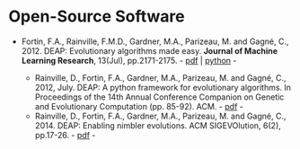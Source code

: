 # Open-Source Software

* Fortin, F.A., Rainville, F.M.D., Gardner, M.A., Parizeau, M. and Gagné, C., 2012. DEAP: Evolutionary algorithms made easy. **Journal of Machine Learning Research**, 13(Jul), pp.2171-2175. - [pdf](http://jmlr.org/papers/volume13/fortin12a/fortin12a.pdf) | [python](https://github.com/DEAP/deap) - 

  * Rainville, D., Fortin, F.A., Gardner, M.A., Parizeau, M. and Gagné, C., 2012, July. DEAP: A python framework for evolutionary algorithms. In Proceedings of the 14th Annual Conference Companion on Genetic and Evolutionary Computation (pp. 85-92). ACM. - [pdf](https://dl.acm.org/citation.cfm?id=2330799) -
  * Rainville, D., Fortin, F.A., Gardner, M.A., Parizeau, M. and Gagné, C., 2014. DEAP: Enabling nimbler evolutions. ACM SIGEVOlution, 6(2), pp.17-26. - [pdf](https://dl.acm.org/citation.cfm?id=2597455) -

